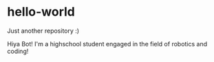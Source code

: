 # hello-world
Just another repository :)

Hiya Bot!
I'm a highschool student engaged in the field of robotics and coding!
